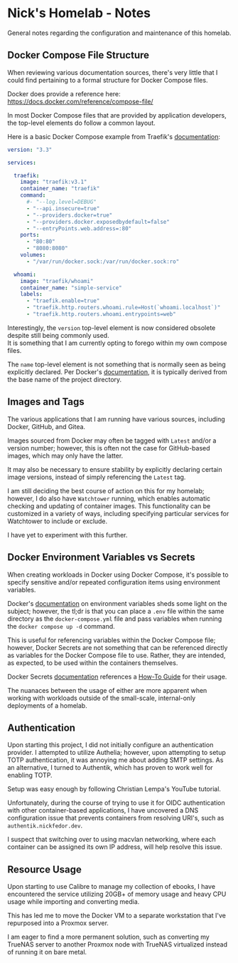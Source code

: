 # Nick's Homelab - Notes

General notes regarding the configuration and maintenance of this homelab.

## Docker Compose File Structure

When reviewing various documentation sources, there's very little that I could
find pertaining to a formal structure for Docker Compose files.

Docker does provide a reference here: <https://docs.docker.com/reference/compose-file/>

In most Docker Compose files that are provided by application developers, the
top-level elements do follow a common layout.

Here is a basic Docker Compose example from Traefik's [documentation](https://doc.traefik.io/traefik/user-guides/docker-compose/basic-example/):

```yaml
version: "3.3"

services:

  traefik:
    image: "traefik:v3.1"
    container_name: "traefik"
    command:
      #- "--log.level=DEBUG"
      - "--api.insecure=true"
      - "--providers.docker=true"
      - "--providers.docker.exposedbydefault=false"
      - "--entryPoints.web.address=:80"
    ports:
      - "80:80"
      - "8080:8080"
    volumes:
      - "/var/run/docker.sock:/var/run/docker.sock:ro"

  whoami:
    image: "traefik/whoami"
    container_name: "simple-service"
    labels:
      - "traefik.enable=true"
      - "traefik.http.routers.whoami.rule=Host(`whoami.localhost`)"
      - "traefik.http.routers.whoami.entrypoints=web"
```

Interestingly, the `version` top-level element is now considered obsolete
despite still being commonly used.  
It is something that I am currently opting to forego within my own compose files.

The `name` top-level element is not something that is normally seen as being
explicitly declared. Per Docker's [documentation](https://docs.docker.com/compose/how-tos/project-name/), it is typically derived from
the base name of the project directory.

## Images and Tags

The various applications that I am running have various sources, including
Docker, GitHub, and Gitea.

Images sourced from Docker may often be tagged with `Latest` and/or a version
number; however, this is often not the case for GitHub-based images, which may
only have the latter.

It may also be necessary to ensure stability by explicitly declaring certain
image versions, instead of simply referencing the `Latest` tag.

I am still deciding the best course of action on this for my homelab; however, I
do also have `Watchtower` running, which enables automatic checking and updating
of container images. This functionality can be customized in a variety of ways,
including specifying particular services for Watchtower to include or exclude.

I have yet to experiment with this further.

## Docker Environment Variables vs Secrets

When creating workloads in Docker using Docker Compose, it's possible to specify
sensitive and/or repeated configuration items using environment variables.

Docker's
[documentation](https://docs.docker.com/compose/how-tos/environment-variables/)
on environment variables sheds some light on the subject; however, the tl;dr is
that you can place a `.env` file within the same directory as the
`docker-compose.yml` file and pass variables when running the `docker compose up
-d` command.

This is useful for referencing variables within the Docker Compose file;
however, Docker Secrets are not something that can be referenced directly as
variables for the Docker Compose file to use. Rather, they are intended, as
expected, to be used within the containers themselves.

Docker Secrets
[documentation](https://docs.docker.com/reference/compose-file/secrets/)
references a [How-To
Guide](https://docs.docker.com/compose/how-tos/use-secrets/) for their usage.

The nuanaces between the usage of either are more apparent when working with
workloads outside of the small-scale, internal-only deployments of a homelab.

## Authentication

Upon starting this project, I did not initially configure an authentication
provider.
I attempted to utilize Authelia; however, upon attempting to setup TOTP
authentication, it was annoying me about adding SMTP settings.
As an alternative, I turned to Authentik, which has proven to work well for
enabling TOTP.

Setup was easy enough by following Christian Lempa's YouTube tutorial.

Unfortunately, during the course of trying to use it for OIDC authentication
with other container-based applications, I have uncovered a DNS configuration
issue that prevents containers from resolving URI's, such as
`authentik.nickfedor.dev`.

I suspect that switching over to using macvlan networking, where each container
can be assigned its own IP address, will help resolve this issue.

## Resource Usage

Upon starting to use Calibre to manage my collection of ebooks, I have
encountered the service utilizing 20GB+ of memory usage and heavy CPU usage
while importing and converting media.

This has led me to move the Docker VM to a separate workstation that I've
repurposed into a Proxmox server.

I am eager to find a more permanent solution, such as converting my TrueNAS
server to another Proxmox node with TrueNAS virtualized instead of running it
on bare metal.
